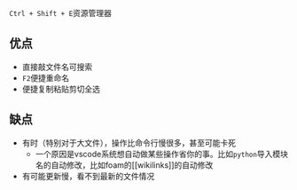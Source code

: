 `Ctrl + Shift + E`资源管理器
## 优点
- 直接敲文件名可搜索
- `F2`便捷重命名
- 便捷复制粘贴剪切全选
## 缺点
- 有时（特别对于大文件），操作比命令行慢很多，甚至可能卡死
  - 一个原因是vscode系统想自动做某些操作省你的事。比如`python`导入模块名的自动修改，比如foam的[[wikilinks]]的自动修改
- 有可能更新慢，看不到最新的文件情况